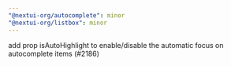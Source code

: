 ```yaml
---
"@nextui-org/autocomplete": minor
"@nextui-org/listbox": minor
---
```


add prop isAutoHighlight to enable/disable the automatic focus on autocomplete items (#2186)
